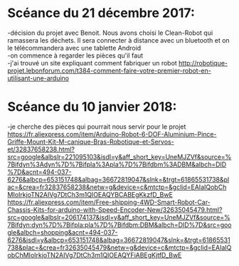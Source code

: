 # Scéance du 21 décembre 2017:
-décision du projet avec Benoit. Nous avons choisi le Clean-Robot qui ramassera les déchets. Il sera connecter à distance avec un bluetooth et on le télécommandera avec une tablette Android  
-on commence à regarder les pièces qu'il faut  
-j'ai trouvé un site expliquant comment fabriquer un robot http://robotique-projet.lebonforum.com/t384-comment-faire-votre-premier-robot-en-utilisant-une-arduino  

# Scéance du 10 janvier 2018:  
-je cherche des pièces qui pourrait nous servir pour le projet https://fr.aliexpress.com/item/Arduino-Robot-6-DOF-Aluminium-Pince-Griffe-Mount-Kit-M-canique-Bras-Robotique-et-Servos-et/32837658238.html?src=google&albslr=221095103&isdl=y&aff_short_key=UneMJZVf&source=%7Bifdyn%3Adyn%7D%7Bifpla%3Apla%7D%7Bifdbm%3ADBM&albch=DID%7D&acnt=494-037-6276&albcp=653151748&albag=36672819047&slnk=&trgt=61865531738&plac=&crea=fr32837658238&netw=g&device=c&mtctp=&gclid=EAIaIQobChMIoIrkjoTN2AIVg7DtCh3m1QIOEAQYBCABEgKkzfD_BwE   
https://fr.aliexpress.com/item/Free-shipping-4WD-Smart-Robot-Car-Chassis-Kits-for-arduino-with-Speed-Encoder-New/32635045479.html?src=google&albslr=206174137&isdl=y&aff_short_key=UneMJZVf&source=%7Bifdyn:dyn%7D%7Bifpla:pla%7D%7Bifdbm:DBM&albch=DID%7D&src=google&albch=shopping&acnt=494-037-6276&isdl=y&albcp=653151748&albag=36672819047&slnk=&trgt=61865531738&plac=&crea=fr32635045479&netw=g&device=c&mtctp=&gclid=EAIaIQobChMIoIrkjoTN2AIVg7DtCh3m1QIOEAQYFiABEgKjtfD_BwE
